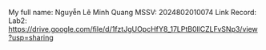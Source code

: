 My full name: Nguyễn Lê Minh Quang
MSSV: 2024802010074
Link Record:
Lab2: https://drive.google.com/file/d/1fztJgUOpcHfY8_17LPtB0llCZLFvSNp3/view?usp=sharing
